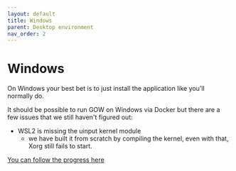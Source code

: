```yaml
---
layout: default
title: Windows
parent: Desktop environment
nav_order: 2
---
```


# Windows

On Windows your best bet is to just install the application like you'll normally do. 

It should be possible to run GOW on Windows via Docker but there are a few issues that we still haven't figured out:

 - WSL2 is missing the uinput kernel module
    - we have built it from scratch by compiling the kernel, even with that, Xorg still fails to start.

[You can follow the progress here](https://github.com/games-on-whales/gow/issues/13)

